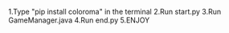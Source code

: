 1.Type "pip install coloroma" in the terminal
2.Run start.py
3.Run GameManager.java
4.Run end.py
5.ENJOY
